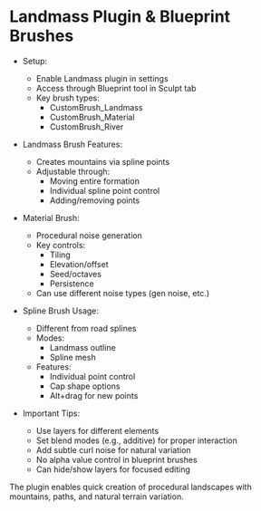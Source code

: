 # Landmass Plugin & Blueprint Brushes

* Setup:
  - Enable Landmass plugin in settings
  - Access through Blueprint tool in Sculpt tab
  - Key brush types:
    * CustomBrush_Landmass
    * CustomBrush_Material
    * CustomBrush_River

* Landmass Brush Features:
  - Creates mountains via spline points
  - Adjustable through:
    * Moving entire formation
    * Individual spline point control
    * Adding/removing points
  
* Material Brush:
  - Procedural noise generation
  - Key controls:
    * Tiling
    * Elevation/offset
    * Seed/octaves
    * Persistence
  - Can use different noise types (gen noise, etc.)

* Spline Brush Usage:
  - Different from road splines
  - Modes:
    * Landmass outline
    * Spline mesh
  - Features:
    * Individual point control
    * Cap shape options
    * Alt+drag for new points
    
* Important Tips:
  - Use layers for different elements
  - Set blend modes (e.g., additive) for proper interaction
  - Add subtle curl noise for natural variation
  - No alpha value control in blueprint brushes
  - Can hide/show layers for focused editing

The plugin enables quick creation of procedural landscapes with mountains, paths, and natural terrain variation.